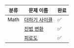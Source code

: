 | 분류 | 문제 이름          | 완료 |
| ------------------- | ---- |  ---- |
| Math | [더하기 사이클](https://www.acmicpc.net/problem/1110) | ✅
|      | [진법 변환](https://www.acmicpc.net/problem/2745) | ✅
|      | [피로도](https://www.acmicpc.net/problem/22864)| ✅

